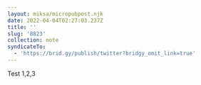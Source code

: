 ```yaml
---
layout: miksa/micropubpost.njk
date: 2022-04-04T02:27:03.237Z
title: ''
slug: '8823'
collection: note
syndicateTo:
  - 'https://brid.gy/publish/twitter?bridgy_omit_link=true'
---
```

Test 1,2,3
